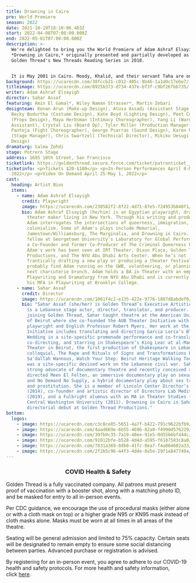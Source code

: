 ```yaml
---
title: Drowning in Cairo
pre: World Premiere
season: 2022
date: 2021-10-19T18:10:06.403Z
start: 2022-04-08T07:00:00.000Z
end: 2022-05-01T07:00:00.000Z
description: >-
  We're delighted to bring you the World Premiere of Adam Ashraf Elsayigh’s
  *Drowning in Cairo,* originally presented and partially developed as part of
  Golden Thread's New Threads Reading Series in 2018.


  It is May 2001 in Cairo. Moody, Khalid, and their servant Taha are on the Queen Boat, a gay nightclub docked on the Nile. When an unexpected police raid results in the arrest and public humiliation of the attendees, the lives of these young men are altered forever. **Adam Ashraf Elsayigh’s** debut production weaves budding romances, class differences, and familial expectations into a loving portrait of three men who all struggle to rebuild their lives against all odds.
background: https://ucarecdn.com/38fccb21-c012-405c-9b46-1a1d0c17e6e7/
titleimage: https://ucarecdn.com/8925b373-d734-437e-bf3f-c9bf26fbb735/
writer: Adam Ashraf Elsayigh
director: Sahar Assaf
featuring: Amin El Gamal*, Wiley Naman Strasser*, Martin Zebari
designteam: Kenan Arun (Make-up Design), Atusa Assadi (Assistant Stage Manager),
  Becky Bodurtha (Costume Design), Kate Boyd (Lighting Design), Peet Cocke
  (Props Design), Maya Herbsman (Intimacy Choreographer), Yang Li (Wardrobe
  Assistant), Crystal Liu (Board Op), Tyler Miller (Production Manager), Carla
  Pantoja (Fight Choreographer), George Psarras (Sound Design), Karen Runk*
  (Stage Manager), Chris Swartzell (Technical Director), Mikiko Uesugi (Set
  Design)
dramaturg: Salma Zohdi
stage: Potrero Stage
address: 1695 18th Street, San Francisco
ticketlink: https://goldenthread.secure.force.com/ticket/patronticket__publicticketapp#/
ticketinfo: <p>Tickets $20-$100</p> <p>In-Person Performances April 8-May 1,
  2022</p> <p>Video On Demand April 25-May 1, 2022</p>
cast:
  heading: Artist Bios
  items:
    - name: Adam Ashraf Elsayigh
      credit: Playwright
      image: https://ucarecdn.com/230582f2-8f22-4d71-87e5-724953b840f1/
      bio: Adam Ashraf Elsayigh (he/him) is an Egyptian playwright, dramaturg, and
        theater maker living in New York. Through his writing and producing,
        Adam interrogates the intersections of queerness, immigration, and
        colonialism. Some of Adam's plays include Memorial,
        Jamestown/Williamsburg, The Marginalia, and Drowning in Cairo. Adam is a
        fellow at Georgetown University's Laboratory for Global Performance and
        a Co-Founder and former Co-Producer of The Criminal Queerness Festival.
        Adam's work has been seen at IRT Theater, Dixon Place, Golden Thread
        Productions, and The NYU Abu Dhabi Arts Center. When he’s not
        frantically drafting a new play or producing a theater festival, you can
        probably find Adam running on the GWB, volunteering, or planning his
        next charcuterie brunch. Adam holds a BA in Theater with an emphasis in
        Playwriting and Dramaturgy from NYU Abu Dhabi and is currently pursuing
        his MFA in Playwriting at Brooklyn College.
    - name: Sahar Assaf
      credit: Director
      image: https://ucarecdn.com/1061f4c2-e135-422e-9776-1807d8abdef0/
      bio: "Sahar Assaf (she/her) is Golden Thread’s Executive Artistic Director. She
        is a Lebanese stage actor, director, translator, and producer. Before
        joining Golden Thread, Sahar taught theatre at the American University
        of Beirut where she co-founded the AUB Theater Initiative with
        playwright and English Professor Robert Myers. Her work at the Theater
        Initiative includes translating and directing Garcia Lorca’s Blood
        Wedding in a site-specific promenade performance and co-translating,
        co-directing, and starring in Shakespeare’s King Lear at al-Madina
        Theater in Beirut, the first production of Shakespeare in Lebanese
        colloquial, The Rape and Rituals of Signs and Transformations by
        Sa’dallah Wannous, Watch Your Step: Beirut Heritage Walking Tour which
        was a site-specific devised work on the Lebanese civil war. Sahar is a
        strong advocate of documentary theatre and recently conceived and
        directed Meen El Felten, an immersive documentary play on sexual assault
        and No Demand No Supply, a hybrid documentary play about sex trafficking
        and prostitution. She is a member of Lincoln Center Director’s Lab
        (2014), co-founder and artistic director of Directors Lab Mediterranean
        (2019), and a Fulbright alumnus with an MA in Theater Studies from
        Central Washington University (2011). Drowning in Cairo is Sahar’s
        directorial debut at Golden Thread Productions."
bottom:
  logos:
    - image: https://ucarecdn.com/c3c8ce85-5651-4a7f-b422-791c9622bfb9/
    - image: https://ucarecdn.com/4aad869e-6b55-4696-82a0-f4990d576229/
    - image: https://ucarecdn.com/39fb9c35-7a19-48ee-91e5-0d55b6bf444c/
    - image: https://ucarecdn.com/91012bfe-b528-4d4d-a595-f6187583c8a0/
    - image: https://ucarecdn.com/7831a369-8db0-41fc-8ea7-f4a064602a33/
    - image: https://ucarecdn.com/2f2b5c96-44f3-4dde-8a5e-29f1e847749a/
---
```

### <center>COVID Health & Safety</center>

Golden Thread is a fully vaccinated company. All patrons must present proof of vaccination with a booster shot, along with a matching photo ID, and be masked for entry to all in-person events.

Per CDC guidance, we encourage the use of procedural masks (either alone or with a cloth mask on top) or a higher grade N95 or KN95 mask instead of cloth masks alone. Masks must be worn at all times in all areas of the theatre.

Seating will be general admission and limited to 75% capacity. Certain seats will be designated to remain empty to ensure some social distancing between parties. Advanced purchase or registration is advised.

By registering for an in-person event, you agree to adhere to our COVID-19 health and safety protocols. For more health and safety information, click [here](https://goldenthread.org/posts/health-safety-protocols/).
